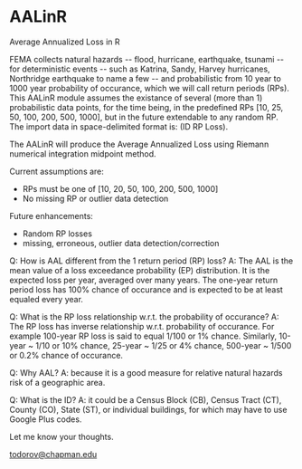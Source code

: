# AALinR
 Average Annualized Loss in R

FEMA collects natural hazards -- flood, hurricane, earthquake, tsunami -- for deterministic events -- such as Katrina, Sandy, Harvey hurricanes, Northridge earthquake to name a few -- and probabilistic from 10 year to 1000 year probability of occurance, which we will call return periods (RPs). This AALinR module assumes the existance of  several (more than 1) probabilistic data points, for the time being, in the predefined RPs [10, 25, 50, 100, 200, 500, 1000], but in the future extendable to any random RP. The import data in space-delimited format is: (ID RP Loss).

The AALinR will produce the Average Annualized Loss using Riemann numerical integration midpoint method. 

Current assumptions are:

- RPs must be one of [10, 20, 50, 100, 200, 500, 1000]
- No missing RP or outlier data detection

Future enhancements:

- Random RP losses
- missing, erroneous, outlier data detection/correction

Q: How is AAL different from the 1 return period (RP) loss?
A: The AAL is the mean value of a loss exceedance probability (EP) distribution. It is the expected loss per year, averaged over many years. The one-year return period loss has 100% chance of occurance and is expected to be at least equaled every year.

Q: What is the RP loss relationship w.r.t. the probability of occurance?
A: The RP loss has inverse relationship w.r.t. probability of occurance. For example 100-year RP loss is said to equal 1/100 or 1% chance. Similarly, 10-year ~ 1/10 or 10% chance, 25-year ~ 1/25 or 4% chance, 500-year ~ 1/500 or 0.2% chance of occurance.

Q: Why AAL? 
A: because it is a good measure for relative natural hazards risk of a geographic area.

Q: What is the ID? 
A: it could be a Census Block (CB), Census Tract (CT), County (CO), State (ST), or individual buildings, for which may have to use Google Plus codes.

Let me know your thoughts.

todorov@chapman.edu